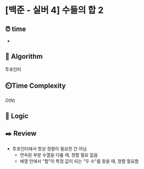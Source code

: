 # [백준 - 실버 4] 수들의 합 2

## ⏰  **time**
-

## :pushpin: **Algorithm**
투포인터

## ⏲️**Time Complexity**
$O(N)$

## :round_pushpin: **Logic**

## :black_nib: **Review**
- 투포인터에서 항상 정렬이 필요한 건 아님
    - 연속된 부분 수열을 다룰 때, 정렬 필요 없음
    - 배열 안에서 "합"이 특정 값이 되는 "두 수"를 찾을 때, 정렬 필요함
